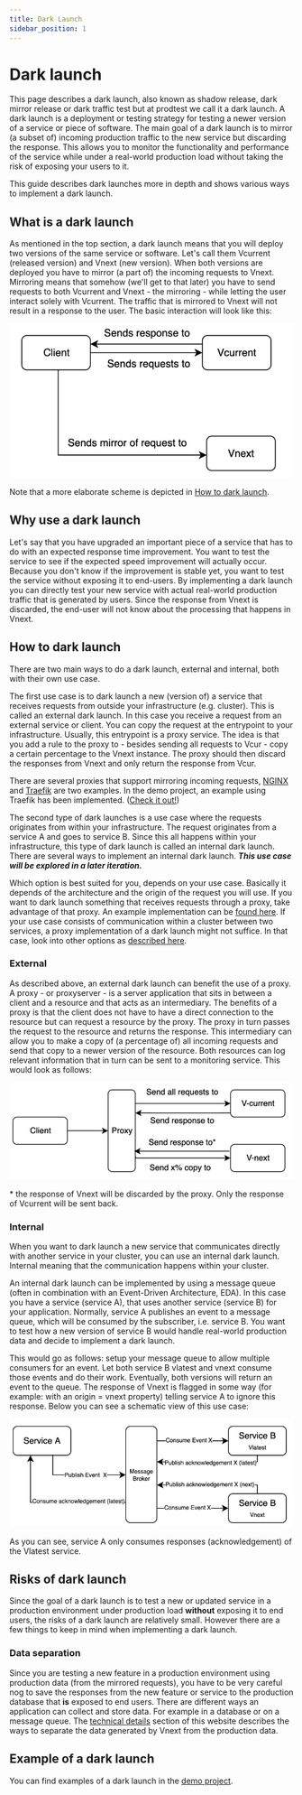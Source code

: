 ```yaml
---
title: Dark Launch
sidebar_position: 1
---
```


# Dark launch

This page describes a dark launch, also known as shadow release, dark mirror release or dark traffic test but at prodtest we call it a dark launch. A dark launch is a deployment or testing strategy for testing a newer version of a service or piece of software. The main goal of a dark launch is to mirror (a subset of) incoming production traffic to the new service but discarding the response. This allows you to monitor the functionality and performance of the service while under a real-world production load without taking the risk of exposing your users to it.

This guide describes dark launches more in depth and shows various ways to implement a dark launch.

## What is a dark launch

As mentioned in the top section, a dark launch means that you will deploy two versions of the same service or software. Let's call them Vcurrent (released version) and Vnext (new version). When both versions are deployed you have to mirror (a part of) the incoming requests to Vnext. Mirroring means that somehow (we'll get to that later) you have to send requests to both Vcurrent and Vnext - the mirroring - while letting the user interact solely with Vcurrent. The traffic that is mirrored to Vnext will not result in a response to the user. The basic interaction will look like this:

![Dark Launch basic](../../../static/img/dark-launch-basic.png)

Note that a more elaborate scheme is depicted in [How to dark launch](#how-to-dark-launch).

## Why use a dark launch

Let's say that you have upgraded an important piece of a service that has to do with an expected response time improvement. You want to test the service to see if the expected speed improvement will actually occur. Because you don't know if the improvement is stable yet, you want to test the service without exposing it to end-users. By implementing a dark launch you can directly test your new service with actual real-world production traffic that is generated by users. Since the response from Vnext is discarded, the end-user will not know about the processing that happens in Vnext.

## How to dark launch

There are two main ways to do a dark launch, external and internal, both with their own use case.

The first use case is to dark launch a new (version of) a service that receives requests from outside your infrastructure (e.g. cluster). This is called an external dark launch. In this case you receive a request from an external service or client. You can copy the request at the entrypoint to your infrastructure. Usually, this entrypoint is a proxy service. The idea is that you add a rule to the proxy to - besides sending all requests to Vcur - copy a certain percentage to the Vnext instance. The proxy should then discard the responses from Vnext and only return the response from Vcur.

There are several proxies that support mirroring incoming requests, [NGINX](https://nginx.org/en/docs/http/ngx_http_mirror_module.html) and [Traefik](https://doc.traefik.io/traefik/routing/services/#mirroring-service) are two examples. In the demo project, an example using Traefik has been implemented. ([Check it out!](/demo/examples/external-dl))

The second type of dark launches is a use case where the requests originates from within your infrastructure. The request originates from a service A and goes to service B. Since this all happens within your infrastructure, this type of dark launch is called an internal dark launch. There are several ways to implement an internal dark launch. **_This use case will be explored in a later iteration._**

Which option is best suited for you, depends on your use case. Basically it depends of the architecture and the origin of the request you will use. If you want to dark launch something that receives requests through a proxy, take advantage of that proxy. An example implementation can be [found here](/demo/examples/external-dl).
If your use case consists of communication within a cluster between two services, a proxy implementation of a dark launch might not suffice. In that case, look into other options as [described here](#).

### External

As described above, an external dark launch can benefit the use of a proxy.
A proxy - or proxyserver - is a server application that sits in between a client and a resource and that acts as an intermediary. The benefits of a proxy is that the client does not have to have a direct connection to the resource but can request a resource by the proxy. The proxy in turn passes the request to the resource and returns the response. This intermediary can allow you to make a copy of (a percentage of) all incoming requests and send that copy to a newer version of the resource. Both resources can log relevant information that in turn can be sent to a monitoring service. This would look as follows:

![Dark Launch proxy concept](./dl-external.png)

\* the response of Vnext will be discarded by the proxy. Only the response of Vcurrent will be sent back.

### Internal

When you want to dark launch a new service that communicates directly with another service in your cluster, you can use an internal dark launch. Internal meaning that the communication happens within your cluster.

An internal dark launch can be implemented by using a message queue (often in combination with an Event-Driven Architecture, EDA). In this case you have a service (service A), that uses another service (service B) for your application. Normally, service A publishes an event to a message queue, which will be consumed by the subscriber, i.e. service B. You want to test how a new version of service B would handle real-world production data and decide to implement a dark launch.

This would go as follows: setup your message queue to allow multiple consumers for an event. Let both service B vlatest and vnext consume those events and do their work. Eventually, both versions will return an event to the queue. The response of Vnext is flagged in some way (for example: with an origin = vnext property) telling service A to ignore this response. Below you can see a schematic view of this use case:

![internal dark launch simple](./dl-internal.png)

As you can see, service A only consumes responses (acknowledgement) of the Vlatest service.

## Risks of dark launch

Since the goal of a dark launch is to test a new or updated service in a production environment under production load **without** exposing it to end users, the risks of a dark launch are relatively small. However there are a few things to keep in mind when implementing a dark launch.

### Data separation

Since you are testing a new feature in a production environment using production data (from the mirrored requests), you have to be very careful nog to save the responses from the new feature or service to the production database that **is** exposed to end users. There are different ways an application can collect and store data. For example in a database or on a message queue. The [technical details](/demo/technical-detail/data-separation.md) section of this website describes the ways to separate the data generated by Vnext from the production data.

## Example of a dark launch

You can find examples of a dark launch in the [demo project](/category/demo-project).
